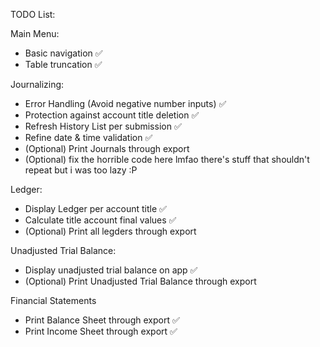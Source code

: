TODO List:

Main Menu:
  - Basic navigation ✅
  - Table truncation ✅

Journalizing: 
  - Error Handling (Avoid negative number inputs) ✅
  - Protection against account title deletion ✅
  - Refresh History List per submission ✅
  - Refine date & time validation ✅
  - (Optional) Print Journals through export
  - (Optional) fix the horrible code here lmfao there's stuff that shouldn't repeat but i was too lazy :P

Ledger:
  - Display Ledger per account title ✅
  - Calculate title account final values ✅
  - (Optional) Print all legders through export 

Unadjusted Trial Balance:
  - Display unadjusted trial balance on app ✅
  - (Optional) Print Unadjusted Trial Balance through export 

Financial Statements
  - Print Balance Sheet through export ✅
  - Print Income Sheet through export ✅
